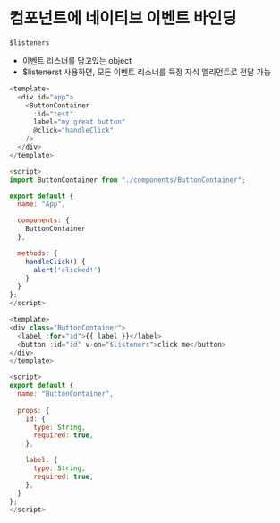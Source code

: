 # 컴포넌트에 네이티브 이벤트 바인딩

`$listeners`

* 이벤트 리스너를 담고있는 object
* $listenerst 사용하면, 모든 이벤트 리스너를 득정 자식 엘리먼트로 전달 가능 

```javascript
<template>
  <div id="app">
    <ButtonContainer
      :id="test"
      label="my great button"
      @click="handleClick"
    />
  </div>
</template>

<script>
import ButtonContainer from "./components/ButtonContainer";

export default {
  name: "App",

  components: {
    ButtonContainer
  },

  methods: {
    handleClick() {
      alert('clicked!')
    }
  }
};
</script>
```

```javascript
<template>
<div class="ButtonContainer">
  <label :for="id">{{ label }}</label>
  <button :id="id" v-on="$listeners">click me</button>
</div>
</template>

<script>
export default {
  name: "ButtonContainer",
  
  props: {
    id: {
      type: String,
      required: true,
    },

    label: {
      type: String,
      required: true,
    },
  }
};
</script>
```

